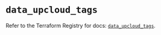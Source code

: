 # `data_upcloud_tags`

Refer to the Terraform Registry for docs: [`data_upcloud_tags`](https://registry.terraform.io/providers/upcloudltd/upcloud/3.3.1/docs/data-sources/tags).
